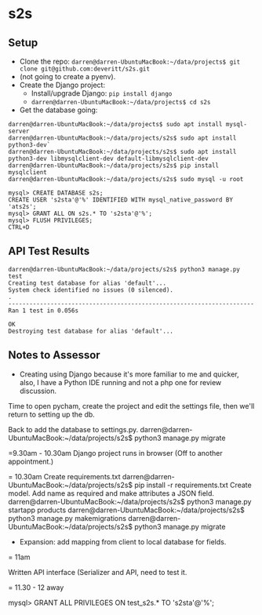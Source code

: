 # s2s

## Setup

* Clone the repo: `darren@darren-UbuntuMacBook:~/data/projects$ git clone git@github.com:deveritt/s2s.git`
* (not going to create a pyenv).
* Create the Django project:
    * Install/upgrade Django: `pip install django`
    * `darren@darren-UbuntuMacBook:~/data/projects$ cd s2s`
* Get the database going:
```
darren@darren-UbuntuMacBook:~/data/projects$ sudo apt install mysql-server
darren@darren-UbuntuMacBook:~/data/projects/s2s$ sudo apt install python3-dev`
darren@darren-UbuntuMacBook:~/data/projects/s2s$ sudo apt install python3-dev libmysqlclient-dev default-libmysqlclient-dev
darren@darren-UbuntuMacBook:~/data/projects/s2s$ pip install mysqlclient
darren@darren-UbuntuMacBook:~/data/projects/s2s$ sudo mysql -u root

mysql> CREATE DATABASE s2s;
CREATE USER 's2sta'@'%' IDENTIFIED WITH mysql_native_password BY 'ats2s';
mysql> GRANT ALL ON s2s.* TO 's2sta'@'%';
mysql> FLUSH PRIVILEGES;
CTRL+D
```

## API Test Results
```
darren@darren-UbuntuMacBook:~/data/projects/s2s$ python3 manage.py test
Creating test database for alias 'default'...
System check identified no issues (0 silenced).
.
----------------------------------------------------------------------
Ran 1 test in 0.056s

OK
Destroying test database for alias 'default'...
```

## Notes to Assessor

* Creating using Django because it's more familiar to me and quicker, also, I have a Python IDE running and not a php one for review discussion.


Time to open pycham, create the project and edit the settings file, then we'll return to setting up the db.



Back to add the database to settings.py.
darren@darren-UbuntuMacBook:~/data/projects/s2s$ python3 manage.py migrate

=9.30am - 10.30am
Django project runs in browser (Off to another appointment.)

= 10.30am
Create requirements.txt
darren@darren-UbuntuMacBook:~/data/projects/s2s$ pip install -r requirements.txt 
Create model. Add name as required and make attributes a JSON field.
darren@darren-UbuntuMacBook:~/data/projects/s2s$ python3 manage.py startapp products
darren@darren-UbuntuMacBook:~/data/projects/s2s$ python3 manage.py makemigrations
darren@darren-UbuntuMacBook:~/data/projects/s2s$ python3 manage.py migrate

+ Expansion: add mapping from client to local database for fields.

= 11am

Written API interface (Serializer and API, need to test it.

= 11.30 - 12 away

mysql> GRANT ALL PRIVILEGES ON test_s2s.* TO 's2sta'@'%';